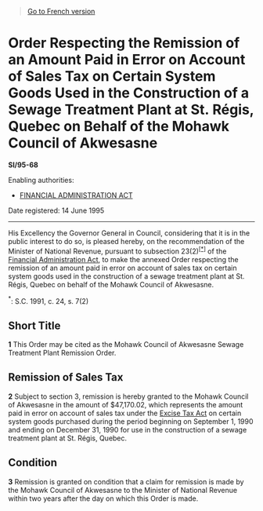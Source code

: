 > [Go to French version](/fr/Règlements/Textes%20réglementaires/95/68.md)

# Order Respecting the Remission of an Amount Paid in Error on Account of Sales Tax on Certain System Goods Used in the Construction of a Sewage Treatment Plant at St. Régis, Quebec on Behalf of the Mohawk Council of Akwesasne

**SI/95-68**

Enabling authorities: 
- [FINANCIAL ADMINISTRATION ACT](/en/Acts/Revised%20Statutes%20of%20Canada/F/F-11.md)

Date registered: 14 June 1995

----------

His Excellency the Governor General in Council, considering that it is in the public interest to do so, is pleased hereby, on the recommendation of the Minister of National Revenue, pursuant to subsection 23(2)<sup><a href='#fn_SI-95-68_e_hq_6611'>[*]</a></sup> of the [Financial Administration Act](/en/Acts/Revised%20Statutes%20of%20Canada/F/F-11.md), to make the annexed Order respecting the remission of an amount paid in error on account of sales tax on certain system goods used in the construction of a sewage treatment plant at St. Régis, Quebec on behalf of the Mohawk Council of Akwesasne.

<a name='fn_SI-95-68_e_hq_6611'><sup>*</sup></a>: S.C. 1991, c. 24, s. 7(2)<br />




## Short Title


**1** This Order may be cited as the Mohawk Council of Akwesasne Sewage Treatment Plant Remission Order.




## Remission of Sales Tax


**2** Subject to section 3, remission is hereby granted to the Mohawk Council of Akwesasne in the amount of $47,170.02, which represents the amount paid in error on account of sales tax under the [Excise Tax Act](/en/Acts/Revised%20Statutes%20of%20Canada/E/E-15.md) on certain system goods purchased during the period beginning on September 1, 1990 and ending on December 31, 1990 for use in the construction of a sewage treatment plant at St. Régis, Quebec.




## Condition


**3** Remission is granted on condition that a claim for remission is made by the Mohawk Council of Akwesasne to the Minister of National Revenue within two years after the day on which this Order is made.


